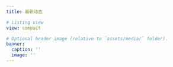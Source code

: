 ```yaml
---
title: 最新动态

# Listing view
view: compact

# Optional header image (relative to `assets/media/` folder).
banner:
  caption: ''
  image: ''
---
```

